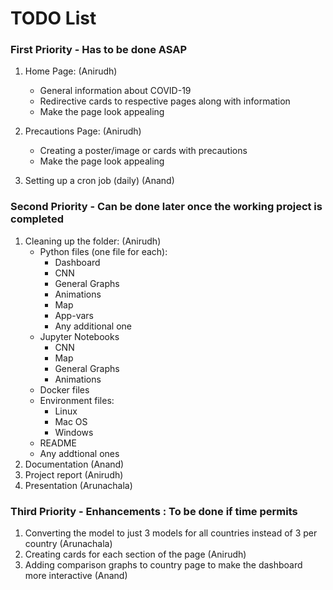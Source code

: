 # TODO List

### First Priority - Has to be done ASAP

1. Home Page: (Anirudh)

   - General information about COVID-19
   - Redirective cards to respective pages along with information
   - Make the page look appealing

2. Precautions Page: (Anirudh)

   - Creating a poster/image or cards with precautions
   - Make the page look appealing

3. Setting up a cron job (daily) (Anand)

### Second Priority - Can be done later once the working project is completed

1. Cleaning up the folder: (Anirudh)
   - Python files (one file for each):
     - Dashboard
     - CNN
     - General Graphs
     - Animations
     - Map
     - App-vars
     - Any additional one
   - Jupyter Notebooks
     - CNN
     - Map
     - General Graphs
     - Animations
   - Docker files
   - Environment files:
     - Linux
     - Mac OS
     - Windows
   - README
   - Any addtional ones
2. Documentation (Anand)
3. Project report (Anirudh)
4. Presentation (Arunachala)

### Third Priority - Enhancements : To be done if time permits

1. Converting the model to just 3 models for all countries instead of 3 per country (Arunachala)
2. Creating cards for each section of the page (Anirudh)
3. Adding comparison graphs to country page to make the dashboard more interactive (Anand)
